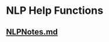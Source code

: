 # NLP Help Functions
## [NLPNotes.md](https://github.com/grantzyr/help_functions/blob/main/NLP/NLPNotes.md)